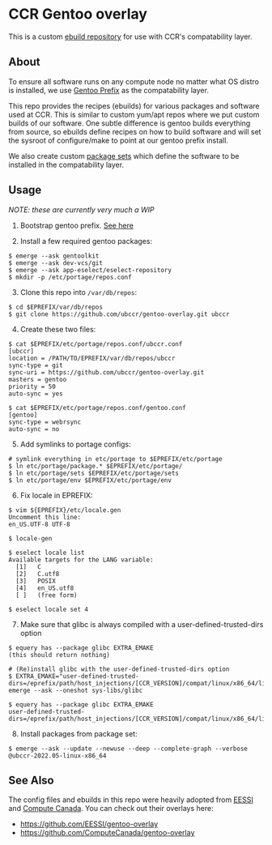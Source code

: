 # CCR Gentoo overlay

This is a custom [ebuild repository](https://wiki.gentoo.org/wiki/Ebuild_repository) 
for use with CCR's compatability layer.

## About

To ensure all software runs on any compute node no matter what OS distro is
installed, we use [Gentoo Prefix](https://wiki.gentoo.org/wiki/Project:Prefix)
as the compatability layer.

This repo provides the recipes (ebuilds) for various packages and software used
at CCR. This is similar to custom yum/apt repos where we put custom builds of
our software. One subtle difference is gentoo builds everything from source, so
ebuilds define recipes on how to build software and will set the sysroot of
configure/make to point at our gentoo prefix install.

We also create custom [package sets](https://wiki.gentoo.org/wiki/Package_sets#User_defined_sets) 
which define the software to be installed in the compatability layer.

## Usage

_NOTE: these are currently very much a WIP_

1. Bootstrap gentoo prefix. [See here](https://wiki.gentoo.org/wiki/Project:Prefix/Bootstrap)

2. Install a few required gentoo packages:

```
$ emerge --ask gentoolkit
$ emerge --ask dev-vcs/git
$ emerge --ask app-eselect/eselect-repository
$ mkdir -p /etc/portage/repos.conf
```

3. Clone this repo into `/var/db/repos`:

```
$ cd $EPREFIX/var/db/repos
$ git clone https://github.com/ubccr/gentoo-overlay.git ubccr
```

4.  Create these two files:

```
$ cat $EPREFIX/etc/portage/repos.conf/ubccr.conf 
[ubccr]
location = /PATH/TO/EPREFIX/var/db/repos/ubccr
sync-type = git
sync-uri = https://github.com/ubccr/gentoo-overlay.git
masters = gentoo
priority = 50
auto-sync = yes

$ cat $EPREFIX/etc/portage/repos.conf/gentoo.conf 
[gentoo]
sync-type = webrsync
auto-sync = no
```

5. Add symlinks to portage configs:

```
# symlink everything in etc/portage to $EPREFIX/etc/portage
$ ln etc/portage/package.* $EPREFIX/etc/portage/
$ ln etc/portage/sets $EPREFIX/etc/portage/sets
$ ln etc/portage/env $EPREFIX/etc/portage/env
```

6.  Fix locale in EPREFIX:

```
$ vim ${EPREFIX}/etc/locale.gen
Uncomment this line:
en_US.UTF-8 UTF-8

$ locale-gen

$ eselect locale list
Available targets for the LANG variable:
  [1]   C
  [2]   C.utf8
  [3]   POSIX
  [4]   en_US.utf8
  [ ]   (free form)

$ eselect locale set 4
```

7. Make sure that glibc is always compiled with a user-defined-trusted-dirs option

```
$ equery has --package glibc EXTRA_EMAKE
(this should return nothing)

# (Re)install glibc with the user-defined-trusted-dirs option
$ EXTRA_EMAKE="user-defined-trusted-dirs=/eprefix/path/host_injections/[CCR_VERSION]/compat/linux/x86_64/lib" emerge --ask --oneshot sys-libs/glibc

$ equery has --package glibc EXTRA_EMAKE
user-defined-trusted-dirs=/eprefix/path/host_injections/[CCR_VERSION]/compat/linux/x86_64/lib
```

8. Install packages from package set:

```
$ emerge --ask --update --newuse --deep --complete-graph --verbose @ubccr-2022.05-linux-x86_64
```

## See Also

The config files and ebuilds in this repo were heavily adopted from [EESSI](https://github.com/EESSI) 
and [Compute Canada](https://github.com/ComputeCanada). You can check out their overlays here:

- https://github.com/EESSI/gentoo-overlay
- https://github.com/ComputeCanada/gentoo-overlay
